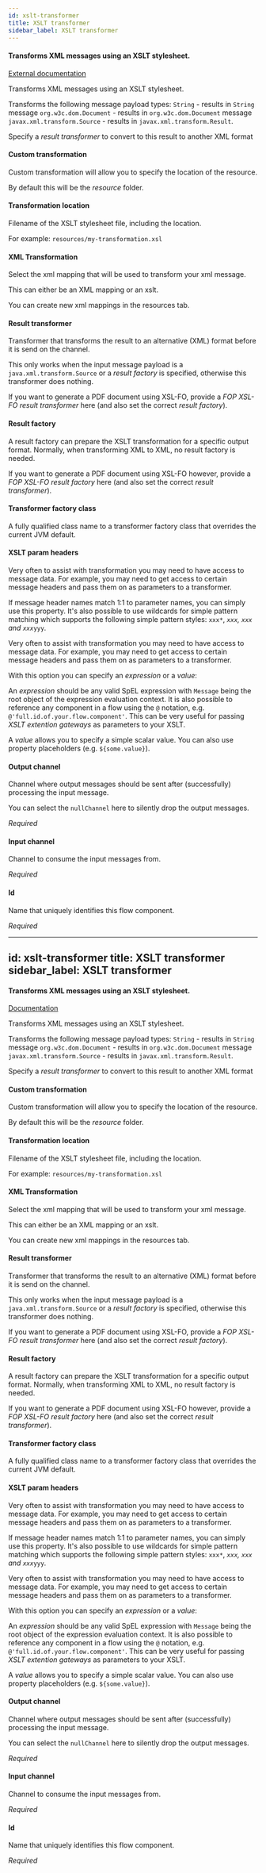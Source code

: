 ```yaml
---
id: xslt-transformer
title: XSLT transformer
sidebar_label: XSLT transformer
---
```

#### Transforms XML messages using an XSLT stylesheet.
<a href="https://docs.spring.io/spring-integration/docs/4.3.x/reference/html/xml.html#xml-transformation" target="_blank">External documentation</a>

Transforms XML messages using an XSLT stylesheet.

Transforms the following message payload types:
<code>String</code> - results in <code>String</code> message
<code>org.w3c.dom.Document</code> - results in <code>org.w3c.dom.Document</code> message
<code>javax.xml.transform.Source</code> - results in <code>javax.xml.transform.Result</code>. 

Specify a <i> result transformer</i> to convert to this result to another XML format

#### Custom transformation
Custom transformation will allow you to specify the location of the resource.

By default this will be the <i>resource</i> folder.

#### Transformation location
Filename of the XSLT stylesheet file, including the location.

For example: <code>resources/my-transformation.xsl</code>

#### XML Transformation
Select the xml mapping that will be used to transform your xml message.

This can either be an XML mapping or an xslt.

You can create new xml mappings in the resources tab.

#### Result transformer
Transformer that transforms the result to an alternative (XML) format before it is send on the channel. 

This only works when the input message payload is a <code>java.xml.transform.Source</code> or a <i>result factory</i> is specified, otherwise this transformer does nothing.

If you want to generate a PDF document using XSL-FO, provide a <i>FOP XSL-FO result transformer</i> here (and also set the correct <i>result factory</i>).

#### Result factory
A result factory can prepare the XSLT transformation for a specific output format. Normally, when transforming XML to XML, no result factory is needed.

If you want to generate a PDF document using XSL-FO however, provide a <i>FOP XSL-FO result factory</i> here (and also set the correct <i>result transformer</i>).

#### Transformer factory class
A fully qualified class name to a transformer factory class that overrides the current JVM default.

#### XSLT param headers
Very often to assist with transformation you may need to have access to message data. For example, you may need to get access to certain message headers and pass them on as parameters to a transformer.

If message header names match 1:1 to parameter names, you can simply use this property. It's also possible to use wildcards for simple pattern matching which supports the following simple pattern styles: <code>xxx*</code>, <code>*xxx</code>, <code>*xxx*</code> and <code>xxx*yyy</code>.


Very often to assist with transformation you may need to have access to message data. For example, you may need to get access to certain message headers and pass them on as parameters to a transformer.

With this option you can specify an <i>expression</i> or a <i>value</i>:

An <i>expression</i> should be any valid SpEL expression with <code>Message</code> being the root object of the expression evaluation context. It is also possible to reference any component in a flow using the <code>@</code> notation, e.g. <code>@'full.id.of.your.flow.component'</code>. This can be very useful for passing <i>XSLT extention gateways</i> as parameters to your XSLT.

A <i>value</i> allows you to specify a simple scalar value. You can also use property placeholders (e.g. <code>${some.value}</code>).

#### Output channel
Channel where output messages should be sent after (successfully) processing the input message.

You can select the <code>nullChannel</code> here to silently drop the output messages.

<i>Required</i>

#### Input channel
Channel to consume the input messages from.

<i>Required</i>

#### Id
Name that uniquely identifies this flow component.

<i>Required</i>

---
id: xslt-transformer
title: XSLT transformer
sidebar_label: XSLT transformer
---
#### Transforms XML messages using an XSLT stylesheet.
<a href="http://docs.spring.io/spring-integration/docs/2.1.x/reference/html/xml.html#xml-transformation" target="_blank">Documentation</a>

Transforms XML messages using an XSLT stylesheet.

Transforms the following message payload types:
<code>String</code> - results in <code>String</code> message
<code>org.w3c.dom.Document</code> - results in <code>org.w3c.dom.Document</code> message
<code>javax.xml.transform.Source</code> - results in <code>javax.xml.transform.Result</code>. 

Specify a <i> result transformer</i> to convert to this result to another XML format

#### Custom transformation
Custom transformation will allow you to specify the location of the resource.

By default this will be the <i>resource</i> folder.

#### Transformation location
Filename of the XSLT stylesheet file, including the location.

For example: <code>resources/my-transformation.xsl</code>

#### XML Transformation
Select the xml mapping that will be used to transform your xml message.

This can either be an XML mapping or an xslt.

You can create new xml mappings in the resources tab.

#### Result transformer
Transformer that transforms the result to an alternative (XML) format before it is send on the channel. 

This only works when the input message payload is a <code>java.xml.transform.Source</code> or a <i>result factory</i> is specified, otherwise this transformer does nothing.

If you want to generate a PDF document using XSL-FO, provide a <i>FOP XSL-FO result transformer</i> here (and also set the correct <i>result factory</i>).

#### Result factory
A result factory can prepare the XSLT transformation for a specific output format. Normally, when transforming XML to XML, no result factory is needed.

If you want to generate a PDF document using XSL-FO however, provide a <i>FOP XSL-FO result factory</i> here (and also set the correct <i>result transformer</i>).

#### Transformer factory class
A fully qualified class name to a transformer factory class that overrides the current JVM default.

#### XSLT param headers
Very often to assist with transformation you may need to have access to message data. For example, you may need to get access to certain message headers and pass them on as parameters to a transformer.

If message header names match 1:1 to parameter names, you can simply use this property. It's also possible to use wildcards for simple pattern matching which supports the following simple pattern styles: <code>xxx*</code>, <code>*xxx</code>, <code>*xxx*</code> and <code>xxx*yyy</code>.


Very often to assist with transformation you may need to have access to message data. For example, you may need to get access to certain message headers and pass them on as parameters to a transformer.

With this option you can specify an <i>expression</i> or a <i>value</i>:

An <i>expression</i> should be any valid SpEL expression with <code>Message</code> being the root object of the expression evaluation context. It is also possible to reference any component in a flow using the <code>@</code> notation, e.g. <code>@'full.id.of.your.flow.component'</code>. This can be very useful for passing <i>XSLT extention gateways</i> as parameters to your XSLT.

A <i>value</i> allows you to specify a simple scalar value. You can also use property placeholders (e.g. <code>${some.value}</code>).

#### Output channel
Channel where output messages should be sent after (successfully) processing the input message.

You can select the <code>nullChannel</code> here to silently drop the output messages.

<i>Required</i>

#### Input channel
Channel to consume the input messages from.

<i>Required</i>

#### Id
Name that uniquely identifies this flow component.

<i>Required</i>

